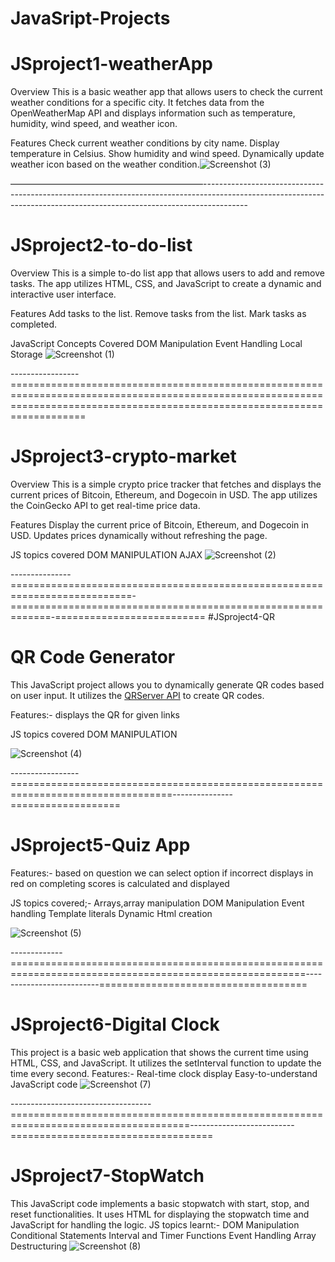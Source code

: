 # JavaSript-Projects

# JSproject1-weatherApp

Overview
This is a basic weather app that allows users to check the current weather conditions for a specific city. It fetches data from the OpenWeatherMap API 
and displays information such as temperature, humidity, wind speed, and weather icon.

Features
Check current weather conditions by city name.
Display temperature in Celsius.
Show humidity and wind speed.
Dynamically update weather icon based on the weather condition.![Screenshot (3)](https://github.com/rahulbalati/JSproject1-weatherApp/assets/118408469/fa2bea9f-7452-427c-9eef-213dbcea575b)

——————————————————————-----------------------------------------------------------------------------------------------------------------------------------------------------------------------

# JSproject2-to-do-list
Overview
This is a simple to-do list app that allows users to add and remove tasks. The app utilizes HTML, CSS, and JavaScript to create a dynamic and interactive user interface.

Features
Add tasks to the list.
Remove tasks from the list.
Mark tasks as completed.

JavaScript Concepts Covered
DOM Manipulation
Event Handling
Local Storage
![Screenshot (1)](https://github.com/rahulbalati/JSproject2-to-do-list/assets/118408469/9067e818-d2f2-4d6d-aa14-ae69b9a89954)

-----------------===============================================================================================================================================================================

# JSproject3-crypto-market
Overview
This is a simple crypto price tracker that fetches and displays the current prices of Bitcoin, Ethereum, and Dogecoin in USD. The app utilizes the CoinGecko API to get real-time price data.

Features
Display the current price of Bitcoin, Ethereum, and Dogecoin in USD.
Updates prices dynamically without refreshing the page.

JS topics covered
DOM MANIPULATION
AJAX
![Screenshot (2)](https://github.com/rahulbalati/JSproject3-crypto-market/assets/118408469/66b0f2ca-4c62-4b06-ac14-9f8254619f80)

---------------===========================================================================-=============================================================-==========================
#JSproject4-QR 

# QR Code Generator

This JavaScript project allows you to dynamically generate QR codes based on user input. It utilizes the [QRServer API](https://api.qrserver.com/) to create QR codes.

Features:-
displays the QR for given links

JS topics covered
DOM MANIPULATION

![Screenshot (4)](https://github.com/rahulbalati/JavaSript-Projects/assets/118408469/a03ddfb2-b553-4319-8bd7-7888de493379)

-----------------==================================================================================---------------===================
# JSproject5-Quiz App
Features:-
based on question we can select option if incorrect displays in red on completing scores is calculated and displayed

JS topics covered;-
Arrays,array manipulation
DOM Manipulation
Event handling
Template literals
Dynamic Html creation

![Screenshot (5)](https://github.com/rahulbalati/JavaSript-Projects/assets/118408469/ec848702-11eb-4c99-9217-88f5c132acf1)


-------------=========================================================================================================--------------------------====================================

# JSproject6-Digital Clock
This project is a basic web application that shows the current time using HTML, CSS, and JavaScript. It utilizes the setInterval function to update the time every second.
Features:-
Real-time clock display
Easy-to-understand JavaScript code
![Screenshot (7)](https://github.com/rahulbalati/JavaSript-Projects/assets/118408469/8b651122-6718-487f-b9cb-009cc4a88fb2)


-----------------------------------=====================================================================================--------------------------===================================
# JSproject7-StopWatch
This JavaScript code implements a basic stopwatch with start, stop, and reset functionalities. It uses HTML for displaying the stopwatch time and JavaScript for handling the logic.
JS topics learnt:-
DOM Manipulation
Conditional Statements
Interval and Timer Functions
Event Handling
Array Destructuring
![Screenshot (8)](https://github.com/rahulbalati/JavaSript-Projects/assets/118408469/e902ebe7-c68a-4b28-8a74-dc28701d6332)





